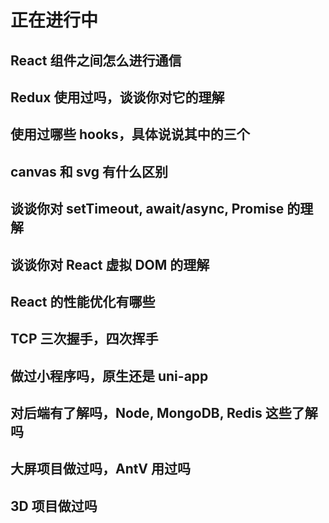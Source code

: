 # 正在进行中

## React 组件之间怎么进行通信

## Redux 使用过吗，谈谈你对它的理解

## 使用过哪些 hooks，具体说说其中的三个

## canvas 和 svg 有什么区别

## 谈谈你对 setTimeout, await/async, Promise 的理解

## 谈谈你对 React 虚拟 DOM 的理解

## React 的性能优化有哪些

## TCP 三次握手，四次挥手

## 做过小程序吗，原生还是 uni-app

## 对后端有了解吗，Node, MongoDB, Redis 这些了解吗

## 大屏项目做过吗，AntV 用过吗

## 3D 项目做过吗
